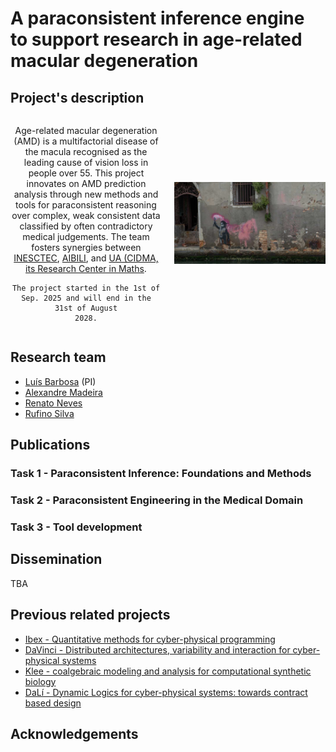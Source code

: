 # A paraconsistent inference engine to support research in age-related macular degeneration

## Project's description
<div style="display:flex; align-items:center;">
  <div style="flex: 1; text-align:center;">  
  <p>
    Age-related macular degeneration (AMD) is a multifactorial disease of the
    macula recognised as the leading cause of vision loss in people over 55. This
    project innovates on AMD prediction analysis through new methods and tools for
    paraconsistent reasoning over complex, weak consistent data classified by often
    contradictory medical judgements. The team fosters synergies between 
    <a href="https://www.inesctec.pt/">INESCTEC</a>, <a href=https://www.aibili.pt/">AIBILI</a>,
and
    <a href="https://cidma.ua.pt/">UA (CIDMA, its Research Center in Maths</a>.

    The project started in the 1st of Sep. 2025 and will end in the 31st of August
    2028.
  </p>
  </div>
  <div style="flex: 1; padding-left:20px;">
    <img src="./img2.png" alt="My photo" style="max-width:100%; height:auto;">
  </div>
</div>

## Research team

+ [Luís Barbosa](https://www.di.uminho.pt/~lsb/) (PI)
+ [Alexandre Madeira](https://sweet.ua.pt/madeira/)
+ [Renato Neves](https://alfa.di.uminho.pt/~nevrenato/)
+ [Rufino Silva](https://www.cliors.pt/corpo-clinico/prof-dr-rufino-silva/)

## Publications

### Task 1 - Paraconsistent Inference: Foundations and Methods


### Task 2 - Paraconsistent Engineering in the Medical Domain


### Task 3 - Tool development


## Dissemination

TBA


## Previous related projects

+ [Ibex - Quantitative methods for cyber-physical programming](https://lmf.di.uminho.pt/Ibex/)
+ [DaVinci - Distributed architectures, variability and interaction for
  cyber-physical systems](https://davinci.di.uminho.pt/)
+ [Klee - coalgebraic modeling and analysis for computational synthetic biology](https://klee.di.uminho.pt/)
+ [DaLí - Dynamic Logics for cyber-physical systems: towards contract based design](https://dali.di.uminho.pt/)

## Acknowledgements
